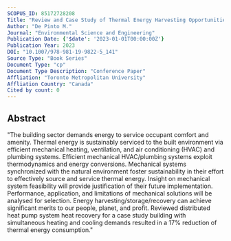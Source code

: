 ```yaml
---
SCOPUS_ID: 85172728208
Title: "Review and Case Study of Thermal Energy Harvesting Opportunities in Buildings"
Author: "De Pinto M."
Journal: "Environmental Science and Engineering"
Publication Date: {'$date': '2023-01-01T00:00:00Z'}
Publication Year: 2023
DOI: "10.1007/978-981-19-9822-5_141"
Source Type: "Book Series"
Document Type: "cp"
Document Type Description: "Conference Paper"
Affliation: "Toronto Metropolitan University"
Affliation Country: "Canada"
Cited by count: 0
---
```


## Abstract
"The building sector demands energy to service occupant comfort and amenity. Thermal energy is sustainably serviced to the built environment via efficient mechanical heating, ventilation, and air conditioning (HVAC) and plumbing systems. Efficient mechanical HVAC/plumbing systems exploit thermodynamics and energy conversions. Mechanical systems synchronized with the natural environment foster sustainability in their effort to effectively source and service thermal energy. Insight on mechanical system feasibility will provide justification of their future implementation. Performance, application, and limitations of mechanical solutions will be analysed for selection. Energy harvesting/storage/recovery can achieve significant merits to our people, planet, and profit. Reviewed distributed heat pump system heat recovery for a case study building with simultaneous heating and cooling demands resulted in a 17% reduction of thermal energy consumption."
